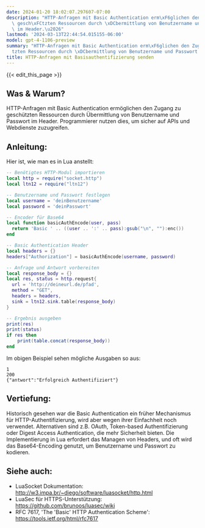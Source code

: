 ```yaml
---
date: 2024-01-20 18:02:07.297607-07:00
description: "HTTP-Anfragen mit Basic Authentication erm\xF6glichen den Zugang zu\
  \ gesch\xFCtzten Ressourcen durch \xDCbermittlung von Benutzername und Passwort\
  \ im Header.\u2026"
lastmod: '2024-03-13T22:44:54.015155-06:00'
model: gpt-4-1106-preview
summary: "HTTP-Anfragen mit Basic Authentication erm\xF6glichen den Zugang zu gesch\xFC\
  tzten Ressourcen durch \xDCbermittlung von Benutzername und Passwort im Header.\u2026"
title: HTTP-Anfragen mit Basisauthentifizierung senden
---
```


{{< edit_this_page >}}

## Was & Warum?
HTTP-Anfragen mit Basic Authentication ermöglichen den Zugang zu geschützten Ressourcen durch Übermittlung von Benutzername und Passwort im Header. Programmierer nutzen dies, um sicher auf APIs und Webdienste zuzugreifen.

## Anleitung:
Hier ist, wie man es in Lua anstellt:

```lua
-- Benötigtes HTTP-Modul importieren
local http = require("socket.http")
local ltn12 = require("ltn12")

-- Benutzername und Passwort festlegen
local username = 'deinBenutzername'
local password = 'deinPasswort'

-- Encoder für Base64
local function basicAuthEncode(user, pass)
  return 'Basic ' .. ((user .. ':' .. pass):gsub("\n", ""):enc())
end

-- Basic Authentication Header
local headers = {}
headers["Authorization"] = basicAuthEncode(username, password)

-- Anfrage und Antwort vorbereiten
local response_body = {}
local res, status = http.request{
  url = 'http://deineurl.de/pfad',
  method = "GET",
  headers = headers,
  sink = ltn12.sink.table(response_body)
}

-- Ergebnis ausgeben
print(res)
print(status)
if res then
    print(table.concat(response_body))
end
```
Im obigen Beispiel sehen mögliche Ausgaben so aus:

```
1
200
{"antwort":"Erfolgreich Authentifiziert"}
```

## Vertiefung:
Historisch gesehen war die Basic Authentication ein früher Mechanismus für HTTP-Authentifizierung, wird aber wegen ihrer Einfachheit noch verwendet. Alternativen sind z.B. OAuth, Token-based Authentifizierung oder Digest Access Authentication, die mehr Sicherheit bieten. Die Implementierung in Lua erfordert das Managen von Headers, und oft wird das Base64-Encoding genutzt, um Benutzername und Passwort zu kodieren.

## Siehe auch:
- LuaSocket Dokumentation: http://w3.impa.br/~diego/software/luasocket/http.html
- LuaSec für HTTPS-Unterstützung: https://github.com/brunoos/luasec/wiki
- RFC 7617, 'The 'Basic' HTTP Authentication Scheme': https://tools.ietf.org/html/rfc7617
